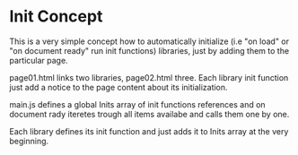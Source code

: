 # Init Concept

This is a very simple concept how to automatically initialize (i.e "on load" or "on document ready" run init functions) libraries, just by adding them to the particular page.

page01.html links two libraries, page02.html three. Each library init function just add a notice to the page content about its initialization.

main.js defines a global Inits array of init functions references and on document rady iteretes trough all items availabe and calls them one by one.

Each library defines its init function and just adds it to Inits array at the very beginning.
